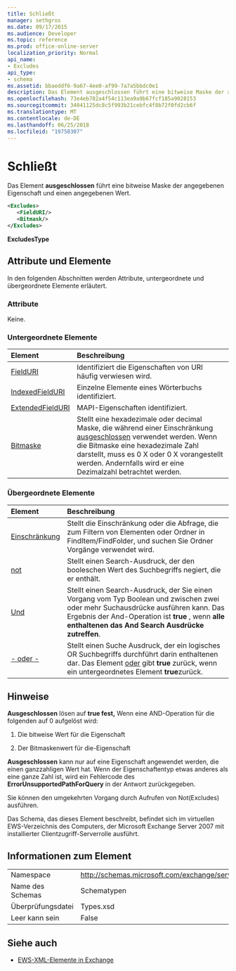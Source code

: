 ```yaml
---
title: Schließt
manager: sethgros
ms.date: 09/17/2015
ms.audience: Developer
ms.topic: reference
ms.prod: office-online-server
localization_priority: Normal
api_name:
- Excludes
api_type:
- schema
ms.assetid: bbaeddf6-9a67-4ee0-af99-7a7a5bbdc0e1
description: Das Element ausgeschlossen führt eine bitweise Maske der angegebenen Eigenschaft und einen angegebenen Wert.
ms.openlocfilehash: 73e4eb782a4f54c113ea9a9b67fcf185a9028153
ms.sourcegitcommit: 34041125dc8c5f993b21cebfc4f8b72f0fd2cb6f
ms.translationtype: MT
ms.contentlocale: de-DE
ms.lasthandoff: 06/25/2018
ms.locfileid: "19758307"
---
```

# <a name="excludes"></a>Schließt

Das Element **ausgeschlossen** führt eine bitweise Maske der angegebenen Eigenschaft und einen angegebenen Wert. 
  
```xml
<Excludes>
   <FieldURI/>
   <Bitmask/>
</Excludes>
```

 **ExcludesType**
## <a name="attributes-and-elements"></a>Attribute und Elemente

In den folgenden Abschnitten werden Attribute, untergeordnete und übergeordnete Elemente erläutert.
  
### <a name="attributes"></a>Attribute

Keine.
  
### <a name="child-elements"></a>Untergeordnete Elemente

|**Element**|**Beschreibung**|
|:-----|:-----|
|[FieldURI](fielduri.md) <br/> |Identifiziert die Eigenschaften von URI häufig verwiesen wird.  <br/> |
|[IndexedFieldURI](indexedfielduri.md) <br/> |Einzelne Elemente eines Wörterbuchs identifiziert.  <br/> |
|[ExtendedFieldURI](extendedfielduri.md) <br/> |MAPI-Eigenschaften identifiziert.  <br/> |
|[Bitmaske](bitmask.md) <br/> |Stellt eine hexadezimale oder decimal Maske, die während einer Einschränkung [ausgeschlossen](excludes.md) verwendet werden. Wenn die Bitmaske eine hexadezimale Zahl darstellt, muss es 0 X oder 0 X vorangestellt werden. Andernfalls wird er eine Dezimalzahl betrachtet werden.  <br/> |
   
### <a name="parent-elements"></a>Übergeordnete Elemente

|**Element**|**Beschreibung**|
|:-----|:-----|
|[Einschränkung](restriction.md) <br/> |Stellt die Einschränkung oder die Abfrage, die zum Filtern von Elementen oder Ordner in FindItem/FindFolder, und suchen Sie Ordner Vorgänge verwendet wird.  <br/> |
|[not](not.md) <br/> |Stellt einen Search-Ausdruck, der den booleschen Wert des Suchbegriffs negiert, die er enthält.  <br/> |
|[Und](and.md) <br/> |Stellt einen Search-Ausdruck, der Sie einen Vorgang vom Typ Boolean und zwischen zwei oder mehr Suchausdrücke ausführen kann. Das Ergebnis der And-Operation ist **true** , wenn **alle enthaltenen das And Search Ausdrücke zutreffen**.  <br/> |
|[- oder -](or.md) <br/> |Stellt einen Suche Ausdruck, der ein logisches OR Suchbegriffs durchführt darin enthaltenen dar. Das Element [oder](or.md) gibt **true** zurück, wenn ein untergeordnetes Element **true**zurück.  <br/> |
   
## <a name="remarks"></a>Hinweise

 **Ausgeschlossen** lösen auf **true fest,** Wenn eine AND-Operation für die folgenden auf 0 aufgelöst wird: 
  
1. Die bitweise Wert für die Eigenschaft
    
2. Der Bitmaskenwert für die-Eigenschaft
    
 **Ausgeschlossen** kann nur auf eine Eigenschaft angewendet werden, die einen ganzzahligen Wert hat. Wenn der Eigenschaftentyp etwas anderes als eine ganze Zahl ist, wird ein Fehlercode des **ErrorUnsupportedPathForQuery** in der Antwort zurückgegeben. 
  
Sie können den umgekehrten Vorgang durch Aufrufen von Not(Excludes) ausführen.
  
Das Schema, das dieses Element beschreibt, befindet sich im virtuellen EWS-Verzeichnis des Computers, der Microsoft Exchange Server 2007 mit installierter Clientzugriff-Serverrolle ausführt.
  
## <a name="element-information"></a>Informationen zum Element

|||
|:-----|:-----|
|Namespace  <br/> |http://schemas.microsoft.com/exchange/services/2006/types  <br/> |
|Name des Schemas  <br/> |Schematypen  <br/> |
|Überprüfungsdatei  <br/> |Types.xsd  <br/> |
|Leer kann sein  <br/> |False  <br/> |
   
## <a name="see-also"></a>Siehe auch



- [EWS-XML-Elemente in Exchange](ews-xml-elements-in-exchange.md)

